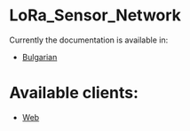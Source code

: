 # LoRa_Sensor_Network

Currently the documentation is available in:
- [Bulgarian](https://github.com/NikolaTotev/Parallel-N-Body/blob/main/Documentation/Parallel_N-Body_Project_Documentation_NikolaTotev_62271.pdf)
# Available clients:
- [Web]()
